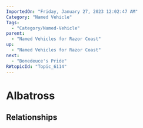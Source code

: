 ```yaml
---
ImportedOn: "Friday, January 27, 2023 12:02:47 AM"
Category: "Named Vehicle"
Tags:
  - "Category/Named-Vehicle"
parent:
  - "Named Vehicles for Razor Coast"
up:
  - "Named Vehicles for Razor Coast"
next:
  - "Bonedeuce's Pride"
RWtopicId: "Topic_6114"
---
```

# Albatross
## Relationships
